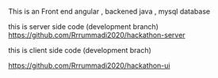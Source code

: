 This is an Front end  angular , backened java ,  mysql database  

this is server side code (development branch)
https://github.com/Rrrummadi2020/hackathon-server

this is client side code (development brach)

https://github.com/Rrrummadi2020/hackathon-ui
